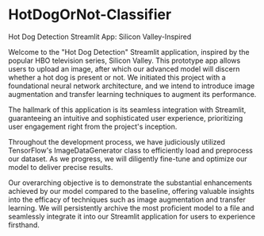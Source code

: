 # HotDogOrNot-Classifier
Hot Dog Detection Streamlit App: Silicon Valley-Inspired

Welcome to the "Hot Dog Detection" Streamlit application, inspired by the popular HBO television series, Silicon Valley. This prototype app allows users to upload an image, after which our advanced model will discern whether a hot dog is present or not. We initiated this project with a foundational neural network architecture, and we intend to introduce image augmentation and transfer learning techniques to augment its performance.

The hallmark of this application is its seamless integration with Streamlit, guaranteeing an intuitive and sophisticated user experience, prioritizing user engagement right from the project's inception.

Throughout the development process, we have judiciously utilized TensorFlow's ImageDataGenerator class to efficiently load and preprocess our dataset. As we progress, we will diligently fine-tune and optimize our model to deliver precise results.

Our overarching objective is to demonstrate the substantial enhancements achieved by our model compared to the baseline, offering valuable insights into the efficacy of techniques such as image augmentation and transfer learning. We will persistently archive the most proficient model to a file and seamlessly integrate it into our Streamlit application for users to experience firsthand.
